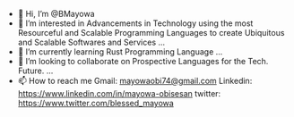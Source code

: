 - 👋 Hi, I’m @BMayowa
- 👀 I’m interested in Advancements in Technology using the most Resourceful and Scalable Programming Languages to create Ubiquitous and Scalable Softwares and Services ...
- 🌱 I’m currently learning Rust Programming Language ...
- 💞️ I’m looking to collaborate on Prospective Languages for the Tech. Future. ...
- 📫 How to reach me
Gmail: mayowaobi74@gmail.com
Linkedin: https://www.linkedin.com/in/mayowa-obisesan
twitter: https://www.twitter.com/blessed_mayowa

<!---
BMayowa/BMayowa is a ✨ special ✨ repository because its `README.md` (this file) appears on your GitHub profile.
You can click the Preview link to take a look at your changes.
--->
